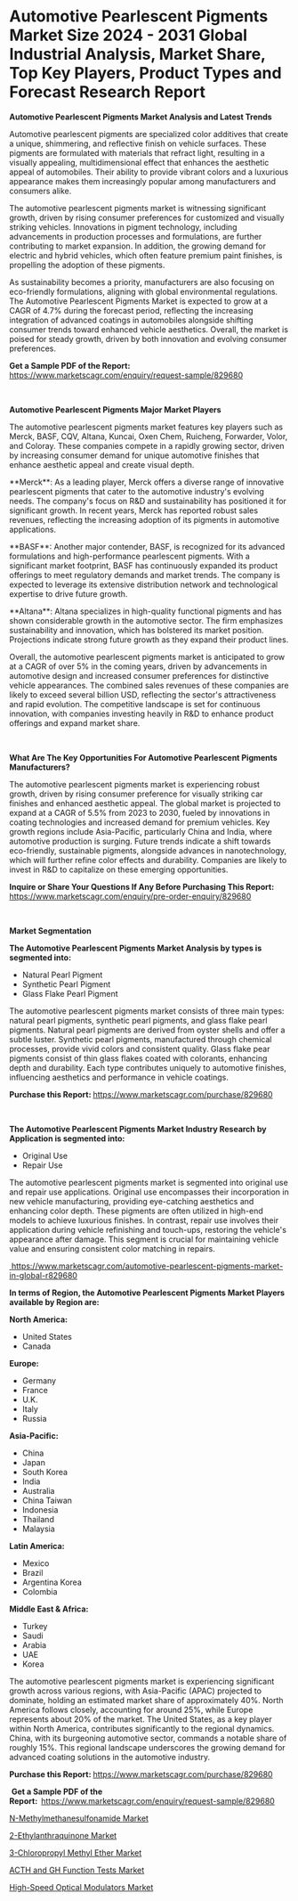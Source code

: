 <p><h1>Automotive Pearlescent Pigments Market Size 2024 - 2031 Global Industrial Analysis, Market Share, Top Key Players, Product Types and Forecast Research Report</h1></p><p><strong>Automotive Pearlescent Pigments Market Analysis and Latest Trends</strong></p>
<p><p>Automotive pearlescent pigments are specialized color additives that create a unique, shimmering, and reflective finish on vehicle surfaces. These pigments are formulated with materials that refract light, resulting in a visually appealing, multidimensional effect that enhances the aesthetic appeal of automobiles. Their ability to provide vibrant colors and a luxurious appearance makes them increasingly popular among manufacturers and consumers alike.</p><p>The automotive pearlescent pigments market is witnessing significant growth, driven by rising consumer preferences for customized and visually striking vehicles. Innovations in pigment technology, including advancements in production processes and formulations, are further contributing to market expansion. In addition, the growing demand for electric and hybrid vehicles, which often feature premium paint finishes, is propelling the adoption of these pigments.</p><p>As sustainability becomes a priority, manufacturers are also focusing on eco-friendly formulations, aligning with global environmental regulations. The Automotive Pearlescent Pigments Market is expected to grow at a CAGR of 4.7% during the forecast period, reflecting the increasing integration of advanced coatings in automobiles alongside shifting consumer trends toward enhanced vehicle aesthetics. Overall, the market is poised for steady growth, driven by both innovation and evolving consumer preferences.</p></p>
<p><strong>Get a Sample PDF of the Report:&nbsp;</strong> <a href="https://www.marketscagr.com/enquiry/request-sample/829680?utm_campaign=1265&utm_medium=2&utm_source=Github&utm_content=ia&utm_term=13102024&utm_id=automotive-pearlescent-pigments">https://www.marketscagr.com/enquiry/request-sample/829680</a></p>
<p>&nbsp;</p>
<p><strong>Automotive Pearlescent Pigments Major Market Players</strong></p>
<p><p>The automotive pearlescent pigments market features key players such as Merck, BASF, CQV, Altana, Kuncai, Oxen Chem, Ruicheng, Forwarder, Volor, and Coloray. These companies compete in a rapidly growing sector, driven by increasing consumer demand for unique automotive finishes that enhance aesthetic appeal and create visual depth.</p><p>**Merck**: As a leading player, Merck offers a diverse range of innovative pearlescent pigments that cater to the automotive industry's evolving needs. The company's focus on R&D and sustainability has positioned it for significant growth. In recent years, Merck has reported robust sales revenues, reflecting the increasing adoption of its pigments in automotive applications.</p><p>**BASF**: Another major contender, BASF, is recognized for its advanced formulations and high-performance pearlescent pigments. With a significant market footprint, BASF has continuously expanded its product offerings to meet regulatory demands and market trends. The company is expected to leverage its extensive distribution network and technological expertise to drive future growth.</p><p>**Altana**: Altana specializes in high-quality functional pigments and has shown considerable growth in the automotive sector. The firm emphasizes sustainability and innovation, which has bolstered its market position. Projections indicate strong future growth as they expand their product lines.</p><p>Overall, the automotive pearlescent pigments market is anticipated to grow at a CAGR of over 5% in the coming years, driven by advancements in automotive design and increased consumer preferences for distinctive vehicle appearances. The combined sales revenues of these companies are likely to exceed several billion USD, reflecting the sector's attractiveness and rapid evolution. The competitive landscape is set for continuous innovation, with companies investing heavily in R&D to enhance product offerings and expand market share.</p></p>
<p>&nbsp;</p>
<p><strong>What Are The Key Opportunities For Automotive Pearlescent Pigments Manufacturers?</strong></p>
<p><p>The automotive pearlescent pigments market is experiencing robust growth, driven by rising consumer preference for visually striking car finishes and enhanced aesthetic appeal. The global market is projected to expand at a CAGR of 5.5% from 2023 to 2030, fueled by innovations in coating technologies and increased demand for premium vehicles. Key growth regions include Asia-Pacific, particularly China and India, where automotive production is surging. Future trends indicate a shift towards eco-friendly, sustainable pigments, alongside advances in nanotechnology, which will further refine color effects and durability. Companies are likely to invest in R&D to capitalize on these emerging opportunities.</p></p>
<p><strong>Inquire or Share Your Questions If Any Before Purchasing This Report:</strong> <a href="https://www.marketscagr.com/enquiry/pre-order-enquiry/829680?utm_campaign=1265&utm_medium=2&utm_source=Github&utm_content=ia&utm_term=13102024&utm_id=automotive-pearlescent-pigments">https://www.marketscagr.com/enquiry/pre-order-enquiry/829680</a></p>
<p>&nbsp;</p>
<p><strong>Market Segmentation</strong></p>
<p><strong>The Automotive Pearlescent Pigments Market Analysis by types is segmented into:</strong></p>
<p><ul><li>Natural Pearl Pigment</li><li>Synthetic Pearl Pigment</li><li>Glass Flake Pearl Pigment</li></ul></p>
<p><p>The automotive pearlescent pigments market consists of three main types: natural pearl pigments, synthetic pearl pigments, and glass flake pearl pigments. Natural pearl pigments are derived from oyster shells and offer a subtle luster. Synthetic pearl pigments, manufactured through chemical processes, provide vivid colors and consistent quality. Glass flake pear pigments consist of thin glass flakes coated with colorants, enhancing depth and durability. Each type contributes uniquely to automotive finishes, influencing aesthetics and performance in vehicle coatings.</p></p>
<p><strong>Purchase this Report:&nbsp;</strong><a href="https://www.marketscagr.com/purchase/829680?utm_campaign=1265&utm_medium=2&utm_source=Github&utm_content=ia&utm_term=13102024&utm_id=automotive-pearlescent-pigments">https://www.marketscagr.com/purchase/829680</a></p>
<p>&nbsp;</p>
<p><strong>The Automotive Pearlescent Pigments Market Industry Research by Application is segmented into:</strong></p>
<p><ul><li>Original Use</li><li>Repair Use</li></ul></p>
<p><p>The automotive pearlescent pigments market is segmented into original use and repair use applications. Original use encompasses their incorporation in new vehicle manufacturing, providing eye-catching aesthetics and enhancing color depth. These pigments are often utilized in high-end models to achieve luxurious finishes. In contrast, repair use involves their application during vehicle refinishing and touch-ups, restoring the vehicle's appearance after damage. This segment is crucial for maintaining vehicle value and ensuring consistent color matching in repairs.</p></p>
<p><a href="https://www.marketscagr.com/automotive-pearlescent-pigments-market-in-global-r829680?utm_campaign=1265&utm_medium=2&utm_source=Github&utm_content=ia&utm_term=13102024&utm_id=automotive-pearlescent-pigments">&nbsp;https://www.marketscagr.com/automotive-pearlescent-pigments-market-in-global-r829680</a></p>
<p><strong>In terms of Region, the Automotive Pearlescent Pigments Market Players available by Region are:</strong></p>
<p>
    <p> <strong> North America: </strong>
        <ul>
            <li>United States</li>
            <li>Canada</li>
        </ul>
        </p> 
    <p> <strong> Europe: </strong>
        <ul>
            <li>Germany</li>
            <li>France</li>
            <li>U.K.</li>
            <li>Italy</li>
            <li>Russia</li>
        </ul>
        </p> 
    <p> <strong> Asia-Pacific: </strong>
        <ul>
            <li>China</li>
            <li>Japan</li>
            <li>South Korea</li>
            <li>India</li>
            <li>Australia</li>
            <li>China Taiwan</li>
            <li>Indonesia</li>
            <li>Thailand</li>
            <li>Malaysia</li>
        </ul>
        </p> 
    <p> <strong> Latin America: </strong>
        <ul>
            <li>Mexico</li>
            <li>Brazil</li>
            <li>Argentina Korea</li>
            <li>Colombia</li>
        </ul>
        </p> 
    <p> <strong> Middle East & Africa: </strong>
        <ul>
            <li>Turkey</li>
            <li>Saudi</li>
            <li>Arabia</li>
            <li>UAE</li>
            <li>Korea</li>
        </ul>
    </p>
    </p>
<p><p>The automotive pearlescent pigments market is experiencing significant growth across various regions, with Asia-Pacific (APAC) projected to dominate, holding an estimated market share of approximately 40%. North America follows closely, accounting for around 25%, while Europe represents about 20% of the market. The United States, as a key player within North America, contributes significantly to the regional dynamics. China, with its burgeoning automotive sector, commands a notable share of roughly 15%. This regional landscape underscores the growing demand for advanced coating solutions in the automotive industry.</p></p>
<p><strong>Purchase this Report: </strong><a href="https://www.marketscagr.com/purchase/829680?utm_campaign=1265&utm_medium=2&utm_source=Github&utm_content=ia&utm_term=13102024&utm_id=automotive-pearlescent-pigments">https://www.marketscagr.com/purchase/829680</a></p>
<p>&nbsp;<strong>Get a Sample PDF of the Report:&nbsp;&nbsp;</strong><a href="https://www.marketscagr.com/enquiry/request-sample/829680?utm_campaign=1265&utm_medium=2&utm_source=Github&utm_content=ia&utm_term=13102024&utm_id=automotive-pearlescent-pigments">https://www.marketscagr.com/enquiry/request-sample/829680</a></p>
<p><strong></strong></p>
<p><p><a href="https://www.linkedin.com/pulse/global-n-methylmethanesulfonamide-market-landscape-future-trends-xsxnf?utm_campaign=1265&utm_medium=2&utm_source=Github&utm_content=ia&utm_term=13102024&utm_id=automotive-pearlescent-pigments">N-Methylmethanesulfonamide Market</a></p><p><a href="https://www.linkedin.com/pulse/booming-2-ethylanthraquinone-market-sector-analysis-growth-projections-sr5yf?utm_campaign=1265&utm_medium=2&utm_source=Github&utm_content=ia&utm_term=13102024&utm_id=automotive-pearlescent-pigments">2-Ethylanthraquinone Market</a></p><p><a href="https://www.linkedin.com/pulse/3-chloropropyl-methyl-ether-market-size-share-growth-analysis-gi3oe?utm_campaign=1265&utm_medium=2&utm_source=Github&utm_content=ia&utm_term=13102024&utm_id=automotive-pearlescent-pigments">3-Chloropropyl Methyl Ether Market</a></p><p><a href="https://github.com/delois3febartus/Market-Research-Report-List-1/blob/main/acth-and-gh-function-tests-market.md?utm_campaign=1265&utm_medium=2&utm_source=Github&utm_content=ia&utm_term=13102024&utm_id=automotive-pearlescent-pigments">ACTH and GH Function Tests Market</a></p><p><a href="https://github.com/lallietva4l/Market-Research-Report-List-1/blob/main/high-speed-optical-modulators-market.md?utm_campaign=1265&utm_medium=2&utm_source=Github&utm_content=ia&utm_term=13102024&utm_id=automotive-pearlescent-pigments">High-Speed Optical Modulators Market</a></p></p>